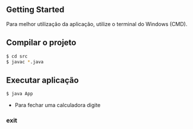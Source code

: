 ## Getting Started

Para melhor utilização da aplicação, utilize o terminal do Windows (CMD).

## Compilar o projeto

```bash
$ cd src
$ javac *.java

```

## Executar aplicação

```bash
$ java App

```

- Para fechar uma calculadora digite

### exit
